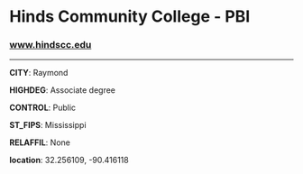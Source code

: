 # Hinds Community College - PBI
### www.hindscc.edu
---
**CITY**: Raymond

**HIGHDEG**: Associate degree

**CONTROL**: Public

**ST_FIPS**: Mississippi

**RELAFFIL**: None

**location**: 32.256109, -90.416118